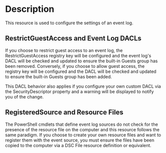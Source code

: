 # Description

This resource is used to configure the settings of an event log.

## RestrictGuestAccess and Event Log DACLs

If you choose to restrict guest access to an event log, the
RestrictGuestAccess registry key will be configured and the event
log's DACL will be checked and updated to ensure the built-in
Guests group has been removed. Conversely, if you choose to
allow guest access, the registry key will be configured and the
DACL will be checked and updated to ensure the built-in Guests
group has been added.

This DACL behavior also applies if you configure your own custom
DACL via the SecurityDescriptor property and a warning will be
displayed to notify you of the change.

## RegisteredSource and Resource Files

The PowerShell cmdlets that define event log sources do not check
for the presence of the resource file on the computer and this
resource follows the same paradigm. If you choose to create your
own resource files and want to register them with the event source,
you must ensure the files have been copied to the computer via a
DSC File resource definition or equivalent.
